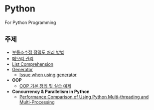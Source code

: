 # Python
For Python Programming

## 주제
- [부동소수점 정밀도 처리 방법](https://github.com/JihoJu/Python/blob/main/Memory_Management/%EB%B6%80%EB%8F%99%EC%86%8C%EC%88%98%EC%A0%90.ipynb)
- [메모리 관리](https://github.com/JihoJu/Python/blob/main/Memory_Management/Memory_Management.ipynb)
- [List Comprehension](https://github.com/JihoJu/Python/blob/main/Comprehension/List_Comprehension.ipynb)
- [Generator](https://github.com/JihoJu/Python/blob/main/Comprehension/Generator.ipynb)
  - [Issue when using generator](https://github.com/JihoJu/Python/blob/main/Memory_Management/gen_issue.ipynb)
- **OOP**
  - [OOP 기본 정리 및 실습 예제](https://github.com/JihoJu/Python/blob/main/OOP/OOP%20%EA%B8%B0%EB%B3%B8%EA%B0%9C%EB%85%90.ipynb)
- **Concurrency & Parallelism in Python**
  - [Performance Comparison of Using Python Multi-threading and Multi-Processing](https://github.com/JihoJu/Python/blob/main/Multi_P_T/Multi-Threading%20%26%20Multi-Processing%20in%20Python.ipynb)
